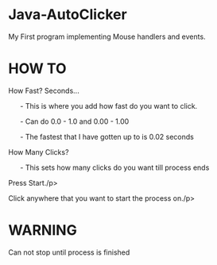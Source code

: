 # Java-AutoClicker
My First program implementing Mouse handlers and events.
# HOW TO
<p>How Fast? Seconds...</p>
<ul>- This is where you add how fast do you want to click.</ul>
<ul>- Can do 0.0 - 1.0 and 0.00 - 1.00</ul>
<ul>- The fastest that I have gotten up to is 0.02 seconds</ul>
<p>How Many Clicks?</p>
<ul>- This sets how many clicks do you want till process ends</ul>
<p>Press Start./p>
<p>Click anywhere that you want to start the process on./p>
<h1> WARNING </h1>
Can not stop  until process is finished
